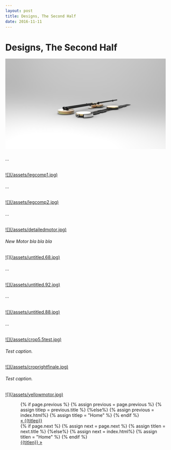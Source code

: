 ```yaml
---
layout: post
title: Designs, The Second Half
date: 2016-11-11
---
```

# Designs, The Second Half
<a href="/assets/legcomp.jpg" target="_blank">![](/assets/legcomp.jpg)</a>
<h6>...</h6>
<a href="/assets/legcomp1.jpg" target="_blank">![](/assets/legcomp1.jpg)</a>
<h6>...</h6>
<a href="/assets/legcomp2.jpg" target="_blank">![](/assets/legcomp2.jpg)</a>
<h6>...</h6>
<a href="/assets/detailedmotor.jpg" target="_blank">![](/assets/detailedmotor.jpg)</a>
<h6>New Motor bla bla bla</h6>
<a href="/assets/untitled.68.jpg" target="_blank">![](/assets/untitled.68.jpg)</a>
<h6>...</h6>
<a href="/assets/untitled.92.jpg" target="_blank">![](/assets/untitled.92.jpg)</a>
<h6>...</h6>
<a href="/assets/untitled.88.jpg" target="_blank">![](/assets/untitled.88.jpg)</a>
<h6>...</h6>
<a href="/assets/crop5.5test.jpg" target="_blank">![](/assets/crop5.5test.jpg)</a>
<h6>Test caption.</h6>
<a href="/assets/croprightfinale.jpg" target="_blank">![](/assets/croprightfinale.jpg)</a>
<h6>Test caption.</h6>
<a href="/assets/yellowmotor.jpg" target="blank">![](/assets/yellowmotor.jpg)</a>

<ul class="footer">
    <ul class="button">
        {% if page.previous %}
            {% assign previous = page.previous %}
            {% assign titlep = previous.title %}
        {%else%}
            {% assign previous = index.html%}
            {% assign titlep = "Home" %}
        {% endif %}
        <div class="button0"><a href="{{site.baseurl}}{{previous.url}}">&laquo; {{titlep}}</a></div>
        {% if page.next %}
            {% assign next = page.next %}
            {% assign titlen = next.title %}
        {%else%}
            {% assign next = index.html%}
            {% assign titlen = "Home" %}
        {% endif %}
        <div class="button0"><a href="{{site.baseurl}}{{next.url}}">{{titlen}} &raquo;</a></div>         
    </ul>
</ul>
